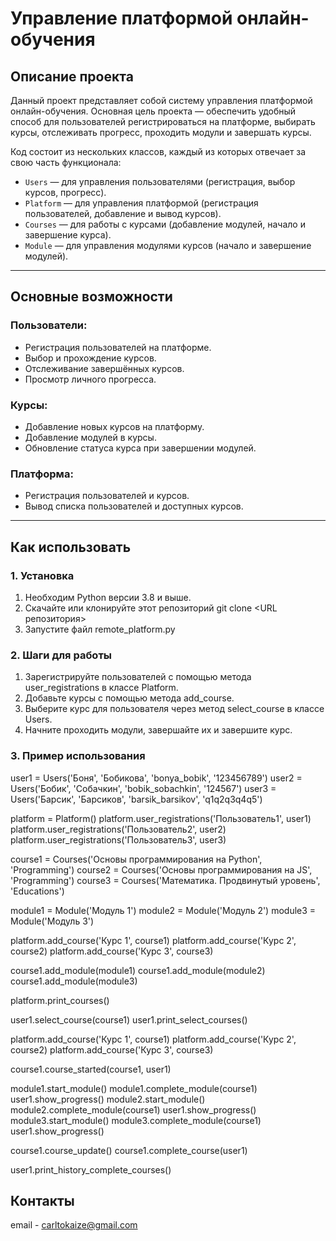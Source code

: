 # Управление платформой онлайн-обучения

## Описание проекта

Данный проект представляет собой систему управления платформой онлайн-обучения. Основная цель проекта — обеспечить удобный способ для пользователей регистрироваться на платформе, выбирать курсы, отслеживать прогресс, проходить модули и завершать курсы.

Код состоит из нескольких классов, каждый из которых отвечает за свою часть функционала:

- `Users` — для управления пользователями (регистрация, выбор курсов, прогресс).
- `Platform` — для управления платформой (регистрация пользователей, добавление и вывод курсов).
- `Courses` — для работы с курсами (добавление модулей, начало и завершение курса).
- `Module` — для управления модулями курсов (начало и завершение модулей).

---

## Основные возможности

### Пользователи:
- Регистрация пользователей на платформе.
- Выбор и прохождение курсов.
- Отслеживание завершённых курсов.
- Просмотр личного прогресса.

### Курсы:
- Добавление новых курсов на платформу.
- Добавление модулей в курсы.
- Обновление статуса курса при завершении модулей.

### Платформа:
- Регистрация пользователей и курсов.
- Вывод списка пользователей и доступных курсов.

---

## Как использовать

### 1. Установка
1. Необходим Python версии 3.8 и выше.
2. Скачайте или клонируйте этот репозиторий
   git clone <URL репозитория>
3. Запустите файл remote_platform.py

### 2. Шаги для работы
1. Зарегистрируйте пользователей с помощью метода user_registrations в классе Platform.
2. Добавьте курсы с помощью метода add_course.
3. Выберите курс для пользователя через метод select_course в классе Users.
4. Начните проходить модули, завершайте их и завершите курс.

### 3. Пример использования
user1 = Users('Боня', 'Бобикова', 'bonya_bobik', '123456789')
user2 = Users('Бобик', 'Собачкин', 'bobik_sobachkin', '124567')
user3 = Users('Барсик', 'Барсиков', 'barsik_barsikov', 'q1q2q3q4q5')

platform = Platform()
platform.user_registrations('Пользователь1', user1)
platform.user_registrations('Пользователь2', user2)
platform.user_registrations('Пользователь3', user3)

course1 = Courses('Основы программирования на Python', 'Programming')
course2 = Courses('Основы программирования на JS', 'Programming')
course3 = Courses('Математика. Продвинутый уровень', 'Educations')

module1 = Module('Модуль 1')
module2 = Module('Модуль 2')
module3 = Module('Модуль 3')

platform.add_course('Курс 1', course1)
platform.add_course('Курс 2', course2)
platform.add_course('Курс 3', course3)

course1.add_module(module1)
course1.add_module(module2)
course1.add_module(module3)

platform.print_courses()

user1.select_course(course1)
user1.print_select_courses()

platform.add_course('Курс 1', course1)
platform.add_course('Курс 2', course2)
platform.add_course('Курс 3', course3)

course1.course_started(course1, user1)

module1.start_module()
module1.complete_module(course1)
user1.show_progress()
module2.start_module()
module2.complete_module(course1)
user1.show_progress()
module3.start_module()
module3.complete_module(course1)
user1.show_progress()

course1.course_update()
course1.complete_course(user1)  

user1.print_history_complete_courses()

## Контакты
email - carltokaize@gmail.com
